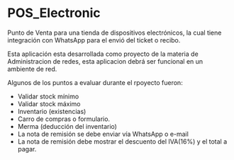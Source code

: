 # POS_Electronic
Punto de Venta para una tienda de dispositivos electrónicos, la cual tiene integración con WhatsApp para el envió del ticket o recibo.

Esta aplicación esta desarrollada como proyecto de la materia de Administracion de redes, esta aplicacion debrá ser funcional en un ambiente de red.

Algunos de los puntos a evaluar durante el rpoyecto fueron:
- Validar stock mínimo
- Validar stock máximo
- Inventario (existencias)
- Carro de compras o formulario.
- Merma (deducción del inventario)
- La nota de remisión se debe enviar vía WhatsApp o e-mail
- La nota de remisión debe mostrar el descuento del IVA(16%)  y el total a pagar.

